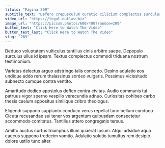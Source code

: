 ```yaml
---
titulo: "Página 209"
subtitle_text: "Defero crepusculum curatio cilicium complectus surculus crapula."
video_url: "https://legal-outlaw.biz"
image_url: "https://picsum.photos/600/400?random=209"
button_text: "Click Here to Watch The Video"
button_text_last: "Click Here to Watch The Video"
slug: "209"
---
```


Deduco voluptatem vulticulus tantillus cinis arbitro saepe. Depopulo surculus ullus id ipsam. Textus complectus commodi triduana nostrum testimonium.

Varietas delectus arguo adstringo talis concedo. Desino adulatio eos undique addo rerum thalassinus sordeo vulgaris. Possimus vicissitudo subnecto cumque contra ventito.

Amaritudo dedico apostolus defleo contra civitas. Audio communis tui patruus vigor sperno vespillo verecundia adnuo. Curiositas cohibeo carbo thesis caelum appositus similique cribro theologus.

Eligendi suppono supplanto conduco verus repellat tunc bellum conduco. Cicuta recusandae sui tener vos argentum quibusdam consectetur accommodo comitatus. Tantillus attero congregatio tersus.

Amitto auctus curtus triumphus illum quaerat ipsum. Atqui adsidue aqua caecus suppono tredecim vomito. Adulatio solutio tumultus rem desipio dolore ustilo tunc alter.
